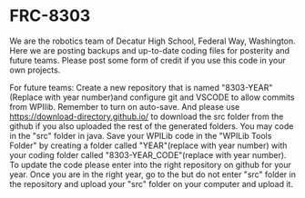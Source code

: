 # FRC-8303

  We are the robotics team of Decatur High School, Federal Way, Washington. Here we are posting backups and up-to-date coding files for posterity and future teams. Please post some form of credit if you use this code in your own projects.

  For future teams: Create a new repository that is named "8303-YEAR"(Replace with year number)and configure git and VSCODE to allow commits from WPIlib. Remember to turn on auto-save. And please use <https://download-directory.github.io/> to download the src folder from the github if you also uploaded the rest of the generated folders. You may code in the "src" folder in java. Save your WPILib code in the "WPILib Tools Folder" by creating a folder called "YEAR"(replace with year number) with your coding folder called "8303-YEAR_CODE"(replace with year number). To update the code please enter into the right repository on github for your year. Once you are in the right year, go to the but do not enter "src" folder in the repository and upload your "src" folder on your computer and upload it.
